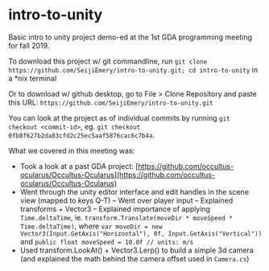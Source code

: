 # intro-to-unity

Basic intro to unity project demo-ed at the 1st GDA programming meeting for fall 2019.

To download this project w/ git commandline, run `git clone https://github.com/SeijiEmery/intro-to-unity.git; cd intro-to-unity` in a *nix terminal

Or to download w/ github desktop, go to File > Clone Repository and paste this URL: `https://github.com/SeijiEmery/intro-to-unity.git`

You can look at the project as of individual commits by running `git checkout <commit-id>`, eg. `git checkout 0fb8f627b2da83cfd2c25ec5aaf5876cac6c7b4a`. 

What we covered in this meeting was:

- Took a look at a past GDA project: [https://github.com/occultus-ocularus/Occultus-Ocularus](https://github.com/occultus-ocularus/Occultus-Ocularus)
- Went through the unity editor interface and edit handles in the scene view (mapped to keys Q-T)
– Went over player input
– Explained transforms + Vector3
– Explained importance of applying `Time.deltaTime`, ie. `transform.Translate(moveDir * moveSpeed * Time.deltaTime)`, where `var moveDir = new Vector3(Input.GetAxis("Horizontal"), 0f, Input.GetAxis("Vertical"))` and `public float moveSpeed = 10.0f // units: m/s`
- Used transform.LookAt() + Vector3.Lerp() to build a simple 3d camera (and explained the math behind the camera offset used in `Camera.cs`)
